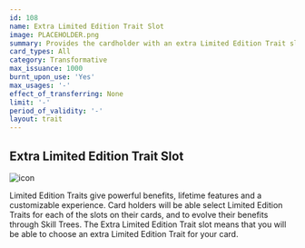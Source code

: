 ```yaml
---
id: 108
name: Extra Limited Edition Trait Slot
image: PLACEHOLDER.png
summary: Provides the cardholder with an extra Limited Edition Trait slot on this card
card_types: All
category: Transformative
max_issuance: 1000
burnt_upon_use: 'Yes'
max_usages: '-'
effect_of_transferring: None
limit: '-'
period_of_validity: '-'
layout: trait
---
```


## Extra Limited Edition Trait Slot

![icon](/assets/images/trait-icons/{{page.image}})

Limited Edition Traits give powerful benefits, lifetime features and a customizable experience. Card holders will be able select Limited Edition Traits for each of the slots on their cards, and to evolve their benefits through Skill Trees. The Extra Limited Edition Trait slot means that you will be able to choose an extra Limited Edition Trait for your card.
